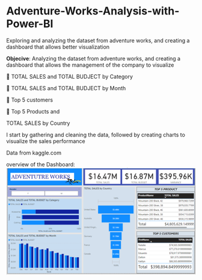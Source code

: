 # Adventure-Works-Analysis-with-Power-BI
Exploring and analyzing the dataset from adventure works, and creating a dashboard that allows better visualization
 
**Objecive**: Analyzing the dataset from adventure works, and creating a dashboard that allows the management
of the company to visualize

 TOTAL SALES and TOTAL BUDJECT by Category

 TOTAL SALES and TOTAL BUDJECT by Month

 Top 5 customers

 Top 5 Products and 

TOTAL SALES by Country

I start by gathering and cleaning the data, followed by creating charts to
visualize the sales performance

Data from kaggle.com

overview of the Dashboard:
![DASHBOARD](DASHBOARD.PNG)

